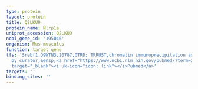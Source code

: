 ```yaml
---
type: protein
layout: protein
title: Q2LKU9
protein_name: Nlrp1a
uniprot_accession: Q2LKU9
ncbi_gene_id: '195046'
organism: Mus musculus
function: target gene
tfs: 'Srebf1,Q9WTN3,20787,GTRD; TRRUST,chromatin immunoprecipitation assay; inferred
  by curator,&ensp;<a href="https://www.ncbi.nlm.nih.gov/pubmed/?term=21531336%5Buid%5D"
  target="_blank"><i uk-icon="icon: link"></i>Pubmed</a>'
targets: ''
binding_sites: ''
---
```

